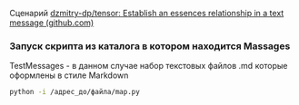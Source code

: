 Сценарий [dzmitry-dp/tensor: Establish an essences relationship in a text message (github.com)](https://github.com/dzmitry-dp/tensor)

### Запуск скрипта из каталога в котором находится Massages
TestMessages - в данном случае набор текстовых файлов .md которые оформлены в стиле Markdown

``` bash
python -i /адрес_до/файла/map.py
```
